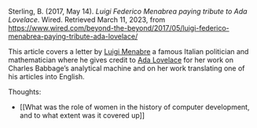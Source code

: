 Sterling, B. (2017, May 14). _Luigi Federico Menabrea paying tribute to Ada Lovelace_. Wired. Retrieved 
	March 11, 2023, from https://www.wired.com/beyond-the-beyond/2017/05/luigi-federico-menabrea-paying-tribute-ada-lovelace/

This article covers a letter by [Luigi Menabre](https://en.wikipedia.org/wiki/Luigi_Federico_Menabrea) a famous Italian politician and mathematician where he gives credit to [Ada Lovelace](https://en.wikipedia.org/wiki/Ada_Lovelace) for her work on Charles Babbage’s analytical machine and on her work translating one of his articles into English.

Thoughts:
- [[What was the role of women in the history of computer development, and to what extent was it covered up]]
